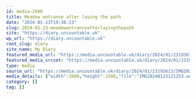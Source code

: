 ```yaml
---
id: media-2880
title: Meadow entrance after laying the path
date: "2024-01-23T19:36:13"
slug: 2024-01-23-meadowentranceafterlayingthepath
site: "https://diary.uncountable.uk"
wp_url: "https://diary.uncountable.uk"
root_slug: diary
site_name: My Diary
featured_media_url: "https://media.uncountable.uk/diary/2024/01/23193613/IMG20240123121253.webp"
featured_media_srcset: "https://media.uncountable.uk/diary/2024/01/23193613/IMG20240123121253-300x225.webp 300w, https://media.uncountable.uk/diary/2024/01/23193613/IMG20240123121253-1024x768.webp 1024w, https://media.uncountable.uk/diary/2024/01/23193613/IMG20240123121253-150x150.webp 150w, https://media.uncountable.uk/diary/2024/01/23193613/IMG20240123121253-640x480.webp 640w, https://media.uncountable.uk/diary/2024/01/23193613/IMG20240123121253.webp 2000w"
type: media
source_url: "https://media.uncountable.uk/diary/2024/01/23193613/IMG20240123121253.webp"
media_details: {"width":2000,"height":1500,"file":"IMG20240123121253.webp","filesize":242878,"sizes":{"medium":{"file":"IMG20240123121253-300x225.webp","width":300,"height":225,"filesize":27048,"mime_type":"image/webp","source_url":"https://media.uncountable.uk/diary/2024/01/23193613/IMG20240123121253-300x225.webp"},"large":{"file":"IMG20240123121253-1024x768.webp","width":1024,"height":768,"filesize":307028,"mime_type":"image/webp","source_url":"https://media.uncountable.uk/diary/2024/01/23193613/IMG20240123121253-1024x768.webp"},"thumbnail":{"file":"IMG20240123121253-150x150.webp","width":150,"height":150,"filesize":9078,"mime_type":"image/webp","source_url":"https://media.uncountable.uk/diary/2024/01/23193613/IMG20240123121253-150x150.webp"},"mobwidth":{"file":"IMG20240123121253-640x480.webp","width":640,"height":480,"filesize":124896,"mime_type":"image/webp","source_url":"https://media.uncountable.uk/diary/2024/01/23193613/IMG20240123121253-640x480.webp"},"full":{"file":"IMG20240123121253.webp","width":2000,"height":1500,"mime_type":"image/webp","source_url":"https://media.uncountable.uk/diary/2024/01/23193613/IMG20240123121253.webp"}},"image_meta":{"aperture":"0","credit":"","camera":"","caption":"","created_timestamp":"0","copyright":"","focal_length":"0","iso":"0","shutter_speed":"0","title":"","orientation":"0","keywords":[]}}
category: []
tag: []
---
```



